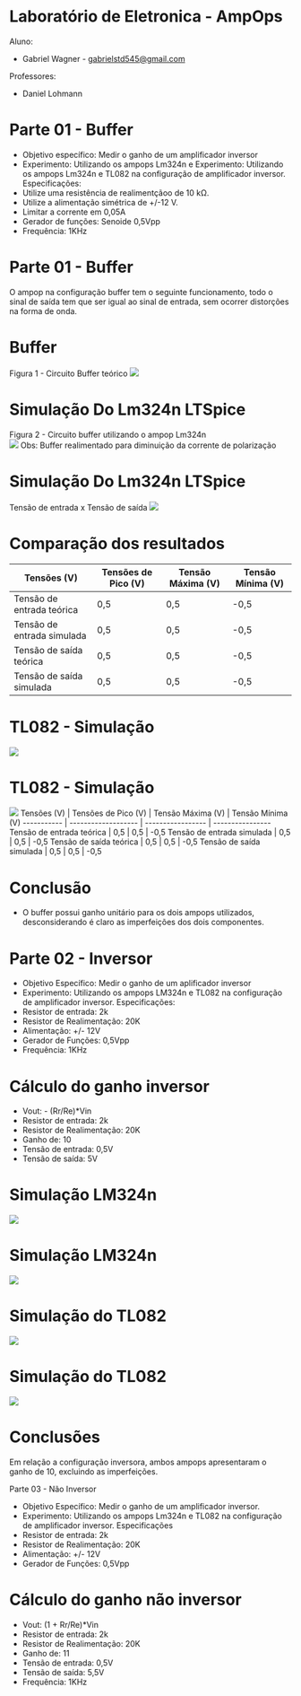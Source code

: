 # Laboratório de Eletronica - AmpOps
Aluno: 
* Gabriel Wagner - <gabrielstd545@gmail.com>

Professores: 
* Daniel Lohmann

# Parte 01 - Buffer
* Objetivo específico: Medir o ganho de um amplificador inversor
* Experimento: Utilizando os ampops Lm324n e Experimento: Utilizando os ampops Lm324n e TL082 na configuração de amplificador inversor.
Especificações: 
* Utilize uma resistência de realimentçãoo de 10 kΩ.
* Utilize a alimentação simétrica de +/-12 V.
* Limitar a corrente em 0,05A
* Gerador de funções: Senoide 0,5Vpp
* Frequência: 1KHz
# Parte 01 - Buffer
O ampop na configuração buffer tem o seguinte funcionamento, todo o sinal de saída tem que ser igual ao sinal de entrada, sem ocorrer distorções na forma de onda.
# Buffer
Figura 1 - Circuito Buffer teórico
![](lab%20ampop/buffer/buffer.jpg)

# Simulação Do Lm324n LTSpice
Figura 2 - Circuito buffer utilizando o ampop Lm324n
<br/>
![](lab%20ampop/buffer/Simula%C3%A7%C3%A3o%20Do%20Lm324n%20LTSpice%20-%20circuito.jpg)
Obs: Buffer realimentado para diminuição da corrente de polarização
# Simulação Do Lm324n LTSpice 
Tensão de entrada x Tensão de saída
![](lab%20ampop/buffer/Simula%C3%A7%C3%A3o%20Do%20Lm324n%20LTSpice%20-%20simula%C3%A7%C3%A3o.jpg)
# Comparação dos resultados
Tensões (V) | Tensões de Pico (V) | Tensão Máxima (V) | Tensão Mínima (V)
----------- | ------------------- | ----------------- | ----------------
Tensão de entrada teórica | 0,5 | 0,5 | -0,5 
Tensão de entrada simulada | 0,5 | 0,5 | -0,5
Tensão de saída teórica | 0,5 | 0,5 | -0,5
Tensão de saída simulada | 0,5 | 0,5 | -0,5
# TL082 - Simulação
![](lab%20ampop/buffer/TL082%20%E2%80%93%20SIMULA%C3%87%C3%83O%20-%20circuito.jpg)
# TL082 - Simulação
![](lab%20ampop/buffer/TL082%20%E2%80%93%20SIMULA%C3%87%C3%83O%20-%20simula%C3%A7%C3%A3o.jpg)
Tensões (V) | Tensões de Pico (V) | Tensão Máxima (V) | Tensão Mínima (V)
----------- | ------------------- | ----------------- | ----------------
Tensão de entrada teórica | 0,5 | 0,5 | -0,5 
Tensão de entrada simulada | 0,5 | 0,5 | -0,5
Tensão de saída teórica | 0,5 | 0,5 | -0,5
Tensão de saída simulada | 0,5 | 0,5 | -0,5
# Conclusão
* O buffer possui ganho unitário para os dois ampops utilizados, desconsiderando é claro as imperfeições dos dois componentes.

# Parte 02 - Inversor
* Objetivo Específico: Medir o ganho de um aplificador inversor
* Experimento: Utilizando os ampops LM324n e TL082 na configuração de amplificador inversor.
Especificações:
* Resistor de entrada: 2k
* Resistor de Realimentação: 20K
* Alimentação: +/- 12V
* Gerador de Funções: 0,5Vpp
* Frequência: 1KHz
# Cálculo do ganho inversor
* Vout: - (Rr/Re)*Vin
* Resistor de entrada: 2k
* Resistor de Realimentação: 20K
* Ganho de: 10
* Tensão de entrada: 0,5V
* Tensão de saída: 5V
# Simulação LM324n
![](https://github.com/gabrielstd545/Laboratorio-de-Eletronica-1/blob/master/lab%20ampop/inversor/simula%C3%A7%C3%A3o%20lm324%20circuito.jpg)
# Simulação LM324n
![](https://github.com/gabrielstd545/Laboratorio-de-Eletronica-1/blob/master/lab%20ampop/inversor/lm324%20SIMULA%C3%87%C3%83O%20-%20grafico.jpg)
# Simulação do TL082
![](https://github.com/gabrielstd545/Laboratorio-de-Eletronica-1/blob/master/lab%20ampop/inversor/TL082%20%E2%80%93%20SIMULA%C3%87%C3%83O%20-%20circuito.jpg)
# Simulação do TL082
![](https://github.com/gabrielstd545/Laboratorio-de-Eletronica-1/blob/master/lab%20ampop/inversor/TL082%20%E2%80%93%20SIMULA%C3%87%C3%83O%20-%20grafico.jpg)
# Conclusões
Em relação a configuração inversora, ambos ampops apresentaram o ganho de 10, excluindo as imperfeições.

Parte 03 - Não Inversor
* Objetivo Específico: Medir o ganho de um amplificador inversor.
* Experimento: Utilizando os ampops Lm324n e TL082 na configuração de amplificador inversor.
Especificações
* Resistor de entrada: 2k
* Resistor de Realimentação: 20K
* Alimentação: +/- 12V
* Gerador de Funções: 0,5Vpp
# Cálculo do ganho não inversor
* Vout: (1 + Rr/Re)*Vin
* Resistor de entrada: 2k
* Resistor de Realimentação: 20K
* Ganho de: 11
* Tensão de entrada: 0,5V
* Tensão de saída: 5,5V
* Frequência: 1KHz



